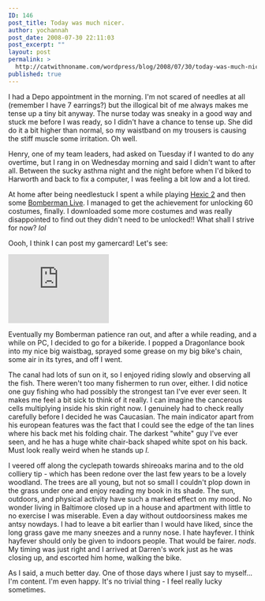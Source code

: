 ```yaml
---
ID: 146
post_title: Today was much nicer.
author: yochannah
post_date: 2008-07-30 22:11:03
post_excerpt: ""
layout: post
permalink: >
  http://catwithnoname.com/wordpress/blog/2008/07/30/today-was-much-nicer/
published: true
---
```

I had a Depo appointment in the morning. I'm not scared of needles at all (remember I have 7 earrings?) but the illogical bit of me always makes me tense up a tiny bit anyway. The nurse today was sneaky in a good way and stuck me before I was ready, so I didn't have a chance to tense up. She did do it a bit higher than normal, so my waistband on my trousers is causing the stiff muscle some irritation. Oh well.

Henry, one of my team leaders, had asked on Tuesday if I wanted to do any overtime, but I rang in on Wednesday morning and said I didn't want to after all. Between the sucky asthma night and the night before when I'd biked to Harworth and back to fix a computer, I was feeling a bit low and a lot tired. 

At home after being needlestuck I spent a while playing <a href="http://www.xbox.com/en-US/games/h/hexic2xboxlivearcade/">Hexic 2</a> and then some <a href="http://www.xbox.com/en-US/games/b/bombermanlivexboxlivearcade/default.htm">Bomberman Live</a>. I managed to get the achievement for unlocking 60 costumes, finally. I downloaded some more costumes and was really disappointed to find out they didn't need to be unlocked!! What shall I strive for now? *lol*

Oooh, I think I can post my gamercard! Let's see:

<iframe src="http://gamercard.xbox.com/yochannah.card" scrolling="no" frameBorder="0" height="140" width="204">yochannah</iframe>

Eventually my Bomberman patience ran out, and after a while reading, and a while on PC, I decided to go for a bikeride. I popped a Dragonlance book into my nice big waistbag, sprayed some grease on my big bike's chain, some air in its tyres, and off I went. 

The canal had lots of sun on it, so I enjoyed riding slowly and observing all the fish. There weren't too many fishermen to run over, either. I did notice one guy fishing who had possibly the strongest tan I've ever ever seen. It makes me feel a bit sick to think of it really. I can imagine the cancerous cells multiplying inside his skin right now. I genuinely had to check really carefully before I decided he was Caucasian. The main indicator apart from his european features was the fact that I could see the edge of the tan lines where his back met his folding chair. The darkest "white" guy I've ever seen, and he has a huge white chair-back shaped white spot on his back. Must look really weird when he stands up *l*.

I veered off along the cyclepath towards shireoaks marina and to the old colliery tip - which has been redone over the last few years to be a lovely woodland. The trees are all young, but not so small I couldn't plop down in the grass under one and enjoy reading my book in its shade. The sun, outdoors, and physical activity have such a marked effect on my mood. No wonder living in Baltimore closed up in a house and apartment with little to no exercise I was miserable. Even a day without outdoorsiness makes me antsy nowdays. I had to leave a bit earlier than I would have liked, since the long grass gave me many sneezes and a runny nose. I hate hayfever. I think hayfever should only be given to indoors people. That would be fairer. *nods*. My timing was just right and I arrived at Darren's work just as he was closing up, and escorted him home, walking the bike. 

As I said, a much better day. One of those days where I just say to myself... I'm content. I'm even happy. It's no trivial thing - I feel really lucky sometimes.